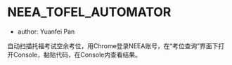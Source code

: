 # NEEA_TOFEL_AUTOMATOR

- author: Yuanfei Pan

自动扫描托福考试空余考位，用Chrome登录NEEA账号，在“考位查询”界面下打开Console，黏贴代码，在Console内查看结果。
